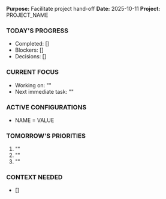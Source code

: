 **Purpose:** Facilitate project hand-off
**Date:** 2025-10-11
**Project:** PROJECT_NAME

### TODAY'S PROGRESS
- Completed: []
- Blockers: []
- Decisions: []

### CURRENT FOCUS
- Working on: ""
- Next immediate task: ""

### ACTIVE CONFIGURATIONS
- NAME = VALUE

### TOMORROW'S PRIORITIES
1. ""
2. ""
3. ""

### CONTEXT NEEDED
- []
